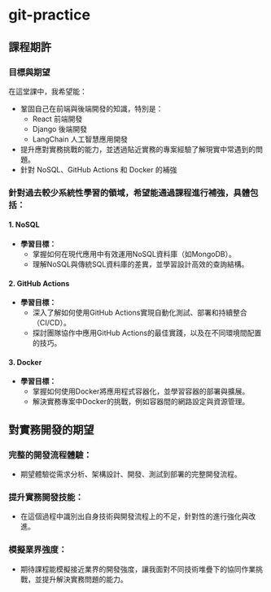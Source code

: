 # git-practice

## 課程期許
### 目標與期望

在這堂課中，我希望能：

- 鞏固自己在前端與後端開發的知識，特別是：
  - React 前端開發
  - Django 後端開發
  - LangChain 人工智慧應用開發
- 提升應對實務挑戰的能力，並透過貼近實務的專案經驗了解現實中常遇到的問題。
- 針對 NoSQL、GitHub Actions 和 Docker 的補強

### 針對過去較少系統性學習的領域，希望能通過課程進行補強，具體包括：

#### 1. NoSQL
- **學習目標：**
  - 掌握如何在現代應用中有效運用NoSQL資料庫（如MongoDB）。
  - 理解NoSQL與傳統SQL資料庫的差異，並學習設計高效的查詢結構。

#### 2. GitHub Actions
- **學習目標：**
  - 深入了解如何使用GitHub Actions實現自動化測試、部署和持續整合（CI/CD）。
  - 探討團隊協作中應用GitHub Actions的最佳實踐，以及在不同環境間配置的技巧。

#### 3. Docker
- **學習目標：**
  - 掌握如何使用Docker將應用程式容器化，並學習容器的部署與擴展。
  - 解決實務專案中Docker的挑戰，例如容器間的網路設定與資源管理。

## 對實務開發的期望
### 完整的開發流程體驗：
- 期望體驗從需求分析、架構設計、開發、測試到部署的完整開發流程。

### 提升實務開發技能：
- 在這個過程中識別出自身技術與開發流程上的不足，針對性的進行強化與改進。

### 模擬業界強度：
- 期待課程能模擬接近業界的開發強度，讓我面對不同技術堆疊下的協同作業挑戰，並提升解決實務問題的能力。

